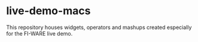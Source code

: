 live-demo-macs
==============

This repository houses widgets, operators and mashups created especially for the FI-WARE live demo.
